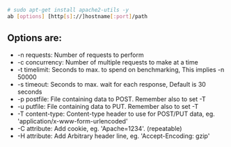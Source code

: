 ```sh
# sudo apt-get install apache2-utils -y
ab [options] [http[s]://]hostname[:port]/path
```

## Options are:

- -n requests: Number of requests to perform
- -c concurrency: Number of multiple requests to make at a time
- -t timelimit: Seconds to max. to spend on benchmarking, This implies -n 50000
- -s timeout: Seconds to max. wait for each response, Default is 30 seconds
- -p postfile: File containing data to POST. Remember also to set -T
- -u putfile: File containing data to PUT. Remember also to set -T
- -T content-type: Content-type header to use for POST/PUT data, eg. 'application/x-www-form-urlencoded'
- -C attribute: Add cookie, eg. 'Apache=1234'. (repeatable)
- -H attribute: Add Arbitrary header line, eg. 'Accept-Encoding: gzip'

